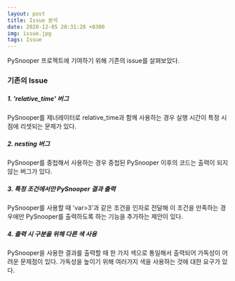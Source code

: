 ```yaml
---
layout: post
title: Issue 분석
date: 2020-12-05 20:31:28 +0300
img: issue.jpg
tags: Issue
---
```


PySnooper 프로젝트에 기여하기 위해 기존의 issue를 살펴보았다.

### 기존의 Issue


##### 1. 'relative_time' 버그
PySnooper를 제너레이터로 relative_time과 함께 사용하는 경우 실행 시간이 특정 시점에 리셋되는 문제가 있다.

##### 2. nesting 버그
PySnooper를 중첩해서 사용하는 경우 중첩된 PySnooper 이후의 코드는 출력이 되지 않는 버그가 있다.

##### 3. 특정 조건에서만 PySnooper 결과 출력
PySnooper를 사용할 때 'var>3'과 같은 조건을 인자로 전달해 이 조건을 만족하는 경우에만 PySnooper를 출력하도록 하는 기능을 추가하는 제안이 있다.

##### 4. 출력 시 구분을 위해 다른 색 사용
PySnooper을 사용한 결과를 출력할 때 한 가지 색으로 통일해서 출력되어 가독성이 어려운 문제점이 있다. 가독성을 높이기 위해 여러가지 색을 사용하는 것에 대한 요구가 있다.

